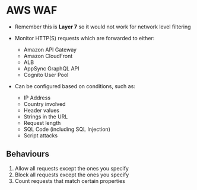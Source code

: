# AWS WAF

* Remember this is **Layer 7** so it would not work for network level filtering

* Monitor HTTP(S) requests which are forwarded to either:
    * Amazon API Gateway
    * Amazon CloudFront
    * ALB
    * AppSync GraphQL API
    * Cognito User Pool

* Can be configured based on conditions, such as:
    * IP Address
    * Country involved
    * Header values
    * Strings in the URL
    * Request length
    * SQL Code (including SQL Injection)
    * Script attacks

## Behaviours

1) Allow all requests except the ones you specify
2) Block all requests except the ones you specify
3) Count requests that match certain properties 

